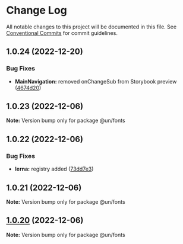 # Change Log

All notable changes to this project will be documented in this file.
See [Conventional Commits](https://conventionalcommits.org) for commit guidelines.

## 1.0.24 (2022-12-20)


### Bug Fixes

* **MainNavigation:** removed onChangeSub from Storybook preview ([4674d20](https://github.com/un-core/designsystem/commit/4674d20af9c1c9f7dcae21236f5d3c985b53d59d))





## 1.0.23 (2022-12-06)

**Note:** Version bump only for package @un/fonts





## 1.0.22 (2022-12-06)


### Bug Fixes

* **lerna:** registry added ([73dd7e3](https://github.com/un-core/designsystem/commit/73dd7e367e91bc1a372aa7e3f841f7f24a1b6934))





## 1.0.21 (2022-12-06)

**Note:** Version bump only for package @un/fonts





## [1.0.20](https://github.com/un-core/designsystem/compare/@un/fonts@1.0.19...@un/fonts@1.0.20) (2022-12-06)

**Note:** Version bump only for package @un/fonts
